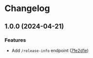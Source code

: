 # Changelog

## 1.0.0 (2024-04-21)


### Features

* Add `/release-info` endpoint ([7fe2d1e](https://github.com/sne11ius/pp/commit/7fe2d1e0c3fff02731e0dbb213d88838bde7ff37))
